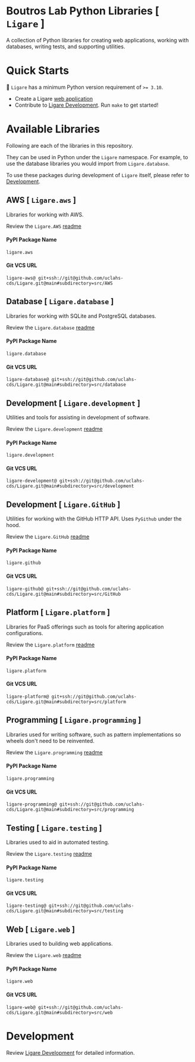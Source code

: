 # Boutros Lab Python Libraries [ `Ligare` ]

A collection of Python libraries for creating web applications, working with databases, writing tests, and supporting utilities.

# Quick Starts

**🚩** `Ligare` has a minimum Python version requirement of `>= 3.10`.

* Create a Ligare [web application](src/web/README.md)
* Contribute to [Ligare Development](https://github.com/uclahs-cds/Ligare/wiki/Ligare-Development). Run `make` to get started!


# Available Libraries

Following are each of the libraries in this repository.

They can be used in Python under the `Ligare` namespace. For example, to use the database libraries you would import from `Ligare.database`.

To use these packages during development of `Ligare` itself, please refer to [Development](#development).

## AWS [ `Ligare.aws` ]
Libraries for working with AWS.

Review the `Ligare.AWS` [readme](src/AWS/README.md)

#### PyPI Package Name
`ligare.aws`

#### Git VCS URL
`ligare-aws@ git+ssh://git@github.com/uclahs-cds/Ligare.git@main#subdirectory=src/AWS`

## Database [ `Ligare.database` ]
Libraries for working with SQLite and PostgreSQL databases.

Review the `Ligare.database` [readme](src/database/README.md)

#### PyPI Package Name
`ligare.database`

#### Git VCS URL
`ligare-database@ git+ssh://git@github.com/uclahs-cds/Ligare.git@main#subdirectory=src/database`

## Development [ `Ligare.development` ]
Utilities and tools for assisting in development of software.

Review the `Ligare.development` [readme](src/development/README.md)

#### PyPI Package Name
`ligare.development`

#### Git VCS URL
`ligare-development@ git+ssh://git@github.com/uclahs-cds/Ligare.git@main#subdirectory=src/development`

## Development [ `Ligare.GitHub` ]
Utilities for working with the GitHub HTTP API. Uses `PyGithub` under the hood.

Review the `Ligare.GitHub` [readme](src/GitHub/README.md)

#### PyPI Package Name
`ligare.github`

#### Git VCS URL
`ligare-github@ git+ssh://git@github.com/uclahs-cds/Ligare.git@main#subdirectory=src/GitHub`

## Platform [ `Ligare.platform` ]
Libraries for PaaS offerings such as tools for altering application configurations.

Review the `Ligare.platform` [readme](src/platform/README.md)

#### PyPI Package Name
`ligare.platform`

#### Git VCS URL
`ligare-platform@ git+ssh://git@github.com/uclahs-cds/Ligare.git@main#subdirectory=src/platform`

## Programming [ `Ligare.programming` ]
Libraries used for writing software, such as pattern implementations so wheels don't need to be reinvented.

Review the `Ligare.programming` [readme](src/programming/README.md)

#### PyPI Package Name
`ligare.programming`

#### Git VCS URL
`ligare-programming@ git+ssh://git@github.com/uclahs-cds/Ligare.git@main#subdirectory=src/programming`

## Testing [ `Ligare.testing` ]
Libraries used to aid in automated testing.

Review the `Ligare.testing` [readme](src/testing/README.md)

#### PyPI Package Name
`ligare.testing`

#### Git VCS URL
`ligare-testing@ git+ssh://git@github.com/uclahs-cds/Ligare.git@main#subdirectory=src/testing`

## Web [ `Ligare.web` ]
Libraries used to building web applications.

Review the `Ligare.web` [readme](src/web/README.md)

#### PyPI Package Name
`ligare.web`

#### Git VCS URL
`ligare-web@ git+ssh://git@github.com/uclahs-cds/Ligare.git@main#subdirectory=src/web`

# Development

Review [Ligare Development](https://github.com/uclahs-cds/Ligare/wiki/Ligare-Development) for detailed information.
